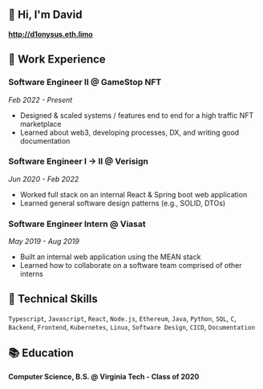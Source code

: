 ## 👋 Hi, I'm David

**<http://d1onysus.eth.limo>**

## 💼 Work Experience

### Software Engineer II @ GameStop NFT

_Feb 2022 - Present_

- Designed & scaled systems / features end to end for a high traffic NFT marketplace
- Learned about web3, developing processes, DX, and writing good documentation

### Software Engineer I -> II @ Verisign

_Jun 2020 - Feb 2022_

- Worked full stack on an internal React & Spring boot web application
- Learned general software design patterns (e.g., SOLID, DTOs)

### Software Engineer Intern @ Viasat

_May 2019 - Aug 2019_

- Built an internal web application using the MEAN stack
- Learned how to collaborate on a software team comprised of other interns

## 🤹 Technical Skills

`Typescript`, `Javascript`, `React`, `Node.js`, `Ethereum`, `Java`, `Python`, `SQL`, `C`, `Backend`, `Frontend`, `Kubernetes`, `Linux`, `Software Design`, `CICD`, `Documentation`

## 📚 Education

**Computer Science, B.S. @ Virginia Tech - Class of 2020**
